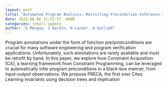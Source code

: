```yaml
--- 
layout: post 
title: "Automated Program Analysis: Revisiting Precondition Inference through Constraint Acquisition" 
date: 2022-06-06 21:51:57 -0400 
categories: jekyll update 
author: "G Menguy, S Bardin, N Lazaar, A Gotlieb" 
--- 
```

Program annotations under the form of function pre/postconditions are crucial for many software engineering and program verification applications. Unfortunately, such annotations are rarely available and must be retrofit by hand. In this paper, we explore how Constraint Acquisition (CA), a learning framework from Constraint Programming, can be leveraged to automatically infer program preconditions in a black-box manner, from input-output observations. We propose PRECA, the first ever Cites: Learning invariants using decision trees and implication